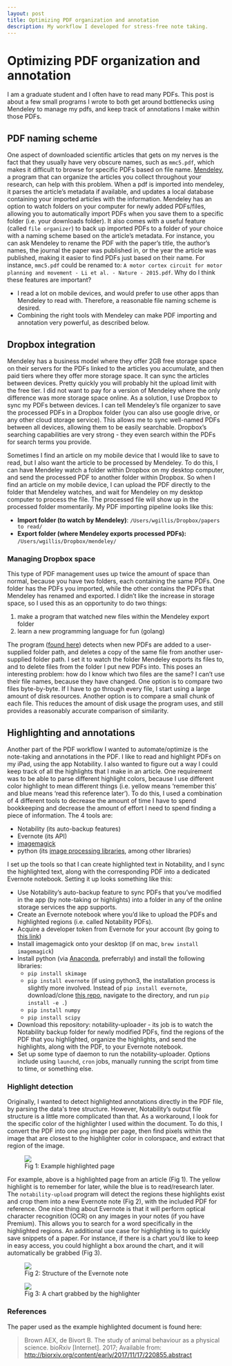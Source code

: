 ```yaml
---
layout: post
title: Optimizing PDF organization and annotation
description: My workflow I developed for stress-free note taking.
---
```

# Optimizing PDF organization and annotation

I am a graduate student and I often have to read many PDFs. This post is about a few small programs I wrote to both get around bottlenecks using Mendeley to manage my pdfs, and keep track of annotations I make within those PDFs.

## PDF naming scheme

One aspect of downloaded scientific articles that gets on my nerves is the fact that they usually have very obscure names, such as `mmc5.pdf`, which makes it difficult to browse for specific PDFs based on file name. [Mendeley](https://www.mendeley.com), a program that can organize the articles you collect throughout your research, can help with this problem. When a pdf is imported into mendeley, it parses the article’s metadata if available, and updates a local database containing your imported articles with the information. Mendeley has an option to watch folders on your computer for newly added PDFs/files, allowing you to automatically import PDFs when you save them to a specific folder (i.e. your downloads folder). It also comes with a useful feature (called `file organizer`) to back up imported PDFs to a folder of your choice with a naming scheme based on the article’s metadata. For instance, you can ask Mendeley to rename the PDF with the paper’s title, the author’s names, the journal the paper was published in, or the year the article was published, making it easier to find PDFs just based on their name. For instance, `mmc5.pdf` could be renamed to: `A motor cortex circuit for motor planning and movement - Li et al. - Nature - 2015.pdf`. Why do I think these features are important?

- I read a lot on mobile devices, and would prefer to use other apps than Mendeley to read with. Therefore, a reasonable file naming scheme is desired.
- Combining the right tools with Mendeley can make PDF importing and annotation very powerful, as described below.

## Dropbox integration

Mendeley has a business model where they offer 2GB free storage space on their servers for the PDFs linked to the articles you accumulate, and then paid tiers where they offer more storage space. It can sync the articles between devices. Pretty quickly you will probably hit the upload limit with the free tier. I did not want to pay for a version of Mendeley where the only difference was more storage space online. As a solution, I use Dropbox to sync my PDFs between devices. I can tell Mendeley’s file organizer to save the processed PDFs in a Dropbox folder (you can also use google drive, or any other cloud storage service). This allows me to sync well-named PDFs between all devices, allowing them to be easily searchable. Dropbox’s searching capabilities are very strong - they even search within the PDFs for search terms you provide.

Sometimes I find an article on my mobile device that I would like to save to read, but I also want the article to be processed by Mendeley. To do this, I can have Mendeley watch a folder within Dropbox on my desktop computer, and send the processed PDF to another folder within Dropbox. So when I find an article on my mobile device, I can upload the PDF directly to the folder that Mendeley watches, and wait for Mendeley on my desktop computer to process the file. The processed file will show up in the processed folder momentarily.
My PDF importing pipeline looks like this:

- **Import folder (to watch by Mendeley)**: `/Users/wgillis/Dropbox/papers to read/`
- **Export folder (where Mendeley exports processed PDFs):** `/Users/wgillis/Dropbox/mendeley/`

### Managing Dropbox space

This type of PDF management uses up twice the amount of space than normal, because you have two folders, each containing the same PDFs. One folder has the PDFs you imported, while the other contains the PDFs that Mendeley has renamed and exported. I didn’t like the increase in storage space, so I used this as an opportunity to do two things:

1. make a program that watched new files within the Mendeley export folder
2. learn a new programming language for fun (golang)

The program ([found here](https://github.com/wingillis/mendeley-watcher)) detects when new PDFs are added to a user-supplied folder path, and deletes a copy of the same file from another user-supplied folder path. I set it to watch the folder Mendeley exports its files to, and to delete files from the folder I put new PDFs into. This poses an interesting problem: how do I know which two files are the same? I can’t use their file names, because they have changed. One option is to compare two files byte-by-byte. If I have to go through every file, I start using a large amount of disk resources. Another option is to compare a small chunk of each file. This reduces the amount of disk usage the program uses, and still provides a reasonably accurate comparison of similarity.

## Highlighting and annotations

Another part of the PDF workflow I wanted to automate/optimize is the note-taking and annotations in the PDF. I like to read and highlight PDFs on my iPad, using the app Notability. I also wanted to figure out a way I could keep track of all the highlights that I make in an article. One requirement was to be able to parse different highlight colors, because I use different color highlight to mean different things (i.e. yellow means ‘remember this’ and blue means ‘read this reference later’). To do this, I used a combination of 4 different tools to decrease the amount of time I have to spend bookkeeping and decrease the amount of effort I need to spend finding a piece of information. The 4 tools are:

- Notability (its auto-backup features)
- Evernote (its API)
- [imagemagick](https://www.imagemagick.org/script/index.php)
- python (its [image processing libraries](http://scikit-image.org/docs/dev/api/skimage.html), among other libraries)

I set up the tools so that I can create highlighted text in Notability, and I sync the highlighted text, along with the corresponding PDF into a dedicated Evernote notebook. Setting it up looks something like this:

- Use Notability’s auto-backup feature to sync PDFs that you’ve modified in the app (by note-taking or highlights) into a folder in any of the online storage services the app supports.
- Create an Evernote notebook where you’d like to upload the PDFs and highlighted regions (i.e. called Notability PDFs).
- Acquire a developer token from Evernote for your account (by going to [this link](https://www.evernote.com/api/DeveloperToken.action))
- Install imagemagick onto your desktop (if on mac, `brew install imagemagick`)
- Install python (via [Anaconda](https://www.anaconda.com/download), preferrably) and install the following libraries:
  - `pip install skimage`
  - `pip install evernote` (if using python3, the installation process is slightly more involved. Instead of `pip install evernote`, download/clone [this repo](https://github.com/evernote/evernote-sdk-python3), navigate to the directory, and run `pip install -e .`)
  - `pip install numpy`
  - `pip install scipy`
- Download this repository: notability-uploader - its job is to watch the Notability backup folder for newly modified PDFs, find the regions of the PDF that you highlighted, organize the highlights, and send the highlights, along with the PDF, to your Evernote notebook.
- Set up some type of daemon to run the notability-uploader. Options include using `launchd`, `cron` jobs, manually running the script from time to time, or something else.

### Highlight detection

Originally, I wanted to detect highlighted annotations directly in the PDF file, by parsing the data's tree structure.
However, Notability’s output file structure is a little more complicated than that. As a workaround, I look for the specific color of the highlighter I used within the document. To do this, I convert the PDF into one `png` image per page, then find pixels within the image that are closest to the highlighter color in colorspace, and extract that region of the image.

<figure>
<img src="https://d2mxuefqeaa7sj.cloudfront.net/s_C1CBA85C0F3ADE8D7493EBAFD81890EA7E72F14A432FAD5DD63CA577BB5C63F7_1512538979310_test0-1.png">
<figcaption>
Fig 1: Example highlighted page
</figcaption>
</figure>

For example, above is a highlighted page from an article (Fig 1). The yellow highlight is to remember for later, while the blue is to read/research later. The `notability-upload` program will detect the regions these highlights exist and crop them into a new Evernote note (Fig 2), with the included PDF for reference. One nice thing about Evernote is that it will perform optical character recognition (OCR) on any images in your notes (if you have Premium). This allows you to search for a word specifically in the highlighted regions. An additional use case for highlighting is to quickly save snippets of a paper. For instance, if there is a chart you’d like to keep in easy access, you could highlight a box around the chart, and it will automatically be grabbed (Fig 3).

<figure>
<img src="https://d2mxuefqeaa7sj.cloudfront.net/s_C1CBA85C0F3ADE8D7493EBAFD81890EA7E72F14A432FAD5DD63CA577BB5C63F7_1512539215856_Screen+Shot+2017-12-06+at+12.46.26+AM.png">
<figcaption>
Fig 2: Structure of the Evernote note
</figcaption>
</figure>

<figure>
<img src="https://d2mxuefqeaa7sj.cloudfront.net/s_C1CBA85C0F3ADE8D7493EBAFD81890EA7E72F14A432FAD5DD63CA577BB5C63F7_1512539524748_file.png">
<figcaption>
Fig 3: A chart grabbed by the highlighter
</figcaption>
</figure>

### References

The paper used as the example highlighted document is found here:

> Brown AEX, de Bivort B. The study of animal behaviour as a physical science. bioRxiv [Internet]. 2017; Available from: http://biorxiv.org/content/early/2017/11/17/220855.abstract
